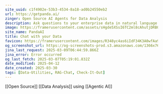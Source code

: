 ```yaml
---
site_uuid: c1f4902e-53b3-4534-8a18-ad0b24550eb2
url: https://getpanda.ai/
zinger: Open Source AI Agents for Data Analysis
description: Ask questions to your enterprise data in natural language. Get real time data insights.
image: https://framerusercontent.com/assets/sHgde5XSsI6TC2ml8cAhutjDRB0.png
site_name: PandaAI
title: Chat with your Data
favicon: https://framerusercontent.com/images/R348yc4as6iIdF34K3A0wfAa9Y.png
og_screenshot_url: https://og-screenshots-prod.s3.amazonaws.com/1366x768/80/false/ba7a0f941d05b93774de21b8fb035d34839c5ebec8e5c61d1684fe3a4428f4bf.jpeg
jina_last_request: 2025-03-09T06:44:59.866Z
jina_error: Error occurred
og_last_fetch: 2025-03-07T05:19:01.832Z
date_modified: 2025-04-12
date_created: 2025-03-30
tags: [Data-Utilities, RAG-Chat, Check-It-Out]
---
```












[[Open Source]] [[Data Analysis]] using [[Agentic AI]]


